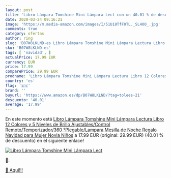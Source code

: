 ```yaml
---
layout: post
title: 'Libro Lámpara Tomshine Mini Lámpara Lect con un 40.01 % de descuento'
date: 2020-03-24 09:16:21
image: 'https://m.media-amazon.com/images/I/51U18TfF0TL._SL400_.jpg'
comments: true
category: ofertas
author: ring
slug: 'B07W8LKLND-es Libro Lámpara Tomshine Mini Lámpara Lectura Libro 12...'
sku: 'B07W8LKLND-es'
tags: [ 'navidad', ]
actualPrice: 17.99 EUR
currency: EUR
price: 17.99
comparePrice: 29.99 EUR
prodname: 'Libro Lámpara Tomshine Mini Lámpara Lectura Libro 12 Colores y 5 Niveles de Brillo Ajustables/Control Remoto/Temporizador/360 °Plegable/Lampara Mesilla de Noche Regalo Navidad para Mujer Novia Niños'
country: 'es'
flag: '🇪🇸'
brand: ''
buyurl: 'https://www.amazon.es/dp/B07W8LKLND/?tag=tolees-21'
descuento: '40.01'
average: '17.99'
---
```


En este momento está [Libro Lámpara Tomshine Mini Lámpara Lectura Libro 12 Colores y 5 Niveles de Brillo Ajustables/Control Remoto/Temporizador/360 °Plegable/Lampara Mesilla de Noche Regalo Navidad para Mujer Novia Niños](https://www.amazon.es/dp/B07W8LKLND/?tag=tolees-21) a 17.99 EUR (original: 29.99 EUR) (40.01 %  de descuento) en el siguiente enlace!

[![Libro Lámpara Tomshine Mini Lámpara Lect](https://m.media-amazon.com/images/I/51U18TfF0TL._SL400_.jpg)](https://www.amazon.es/dp/B07W8LKLND/?tag=tolees-21)

🔎:


[🛒 Aquí!!!](https://www.amazon.es/dp/B07W8LKLND/?tag=tolees-21)
